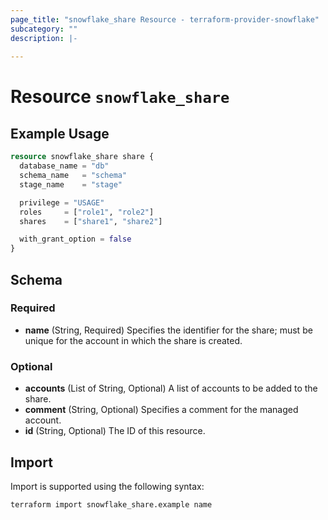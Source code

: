 ```yaml
---
page_title: "snowflake_share Resource - terraform-provider-snowflake"
subcategory: ""
description: |-
  
---
```


# Resource `snowflake_share`



## Example Usage

```terraform
resource snowflake_share share {
  database_name = "db"
  schema_name   = "schema"
  stage_name    = "stage"

  privilege = "USAGE"
  roles     = ["role1", "role2"]
  shares    = ["share1", "share2"]

  with_grant_option = false
}
```

## Schema

### Required

- **name** (String, Required) Specifies the identifier for the share; must be unique for the account in which the share is created.

### Optional

- **accounts** (List of String, Optional) A list of accounts to be added to the share.
- **comment** (String, Optional) Specifies a comment for the managed account.
- **id** (String, Optional) The ID of this resource.

## Import

Import is supported using the following syntax:

```shell
terraform import snowflake_share.example name
```

